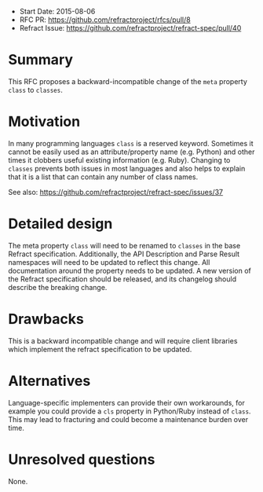 - Start Date: 2015-08-06
- RFC PR: https://github.com/refractproject/rfcs/pull/8
- Refract Issue: https://github.com/refractproject/refract-spec/pull/40

# Summary

This RFC proposes a backward-incompatible change of the `meta` property `class` to `classes`.

# Motivation

In many programming languages `class` is a reserved keyword. Sometimes it cannot be easily used as an attribute/property name (e.g. Python) and other times it clobbers useful existing information (e.g. Ruby). Changing to `classes` prevents both issues in most languages and also helps to explain that it is a list that can contain any number of class names.

See also: https://github.com/refractproject/refract-spec/issues/37

# Detailed design

The meta property `class` will need to be renamed to `classes` in the base Refract specification. Additionally, the API Description and Parse Result namespaces will need to be updated to reflect this change. All documentation around the property needs to be updated. A new version of the Refract specification should be released, and its changelog should describe the breaking change.

# Drawbacks

This is a backward incompatible change and will require client libraries which implement the refract specification to be updated.

# Alternatives

Language-specific implementers can provide their own workarounds, for example you could provide a `cls` property in Python/Ruby instead of `class`. This may lead to fracturing and could become a maintenance burden over time.

# Unresolved questions

None.
